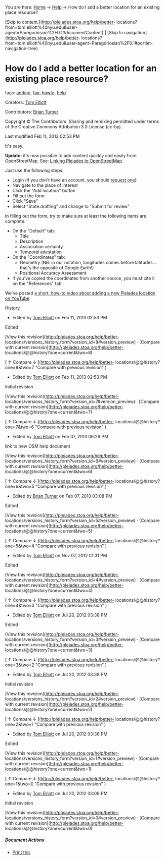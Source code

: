 You are here: [Home](http://pleiades.stoa.org/home) →
[Help](http://pleiades.stoa.org/help) →  How do I add a better location for an
existing place resource?

[Skip to content.](http://pleiades.stoa.org/help/better-
locations?from=tom.elliott%40nyu.edu&user-
agent=Paregoriosian%2F0.1#documentContent) | [Skip to
navigation](http://pleiades.stoa.org/help/better-
locations?from=tom.elliott%40nyu.edu&user-agent=Paregoriosian%2F0.1#portlet-
navigation-tree)

#  How do I add a better location for an existing place resource?

tags:  [adding](http://pleiades.stoa.org/search?Subject%3Alist=adding),
[faq](http://pleiades.stoa.org/search?Subject%3Alist=faq),
[howto](http://pleiades.stoa.org/search?Subject%3Alist=howto),
[help](http://pleiades.stoa.org/search?Subject%3Alist=help)

Creators: [Tom Elliott](/author/thomase)

Contributors: [Brian Turner](/author/bdturner)

Copyright © The Contributors. Sharing and remixing permitted under terms of
the Creative Commons Attribution 3.0 License (cc-by).

Last modified  Feb 11, 2013 02:53 PM

It's easy.

**Update:** it's now possible to add content quickly and easily from OpenStreetMap. See: [Linking Pleiades to OpenStreetMap](linking-pleiades-to-openstreetmap).

Just use the following steps:

  * Login (if you don't have an account, you should [request one](../welcome "Welcome to Pleiades" ))
  * Navigate to the place of interest
  * Click the "Add location" button
  * Fill out the form
  * Click "Save"
  * Select "State:drafting" and change to "Submit for review"

In filling out the form, try to make sure at least the following items are
complete:

  * On the "Default" tab:
    * Title
    * Description
    * Association certainty
    * Temporal attestation
  * On the "Coordinates" tab:
    * Geometry (NB: in our notation, longitudes comes before latitudes ... that's the opposite of Google Earth!)
    * Positional Accuracy Assessment
  * If you've copied the coordinates from another source, you must cite it on the "References" tab

We've posted [a short, how-to video about adding a new Pleiades location on
YouTube](http://www.youtube.com/watch?v=srcTauAWMnc).

History

    

  * Edited by [Tom Elliott](http://pleiades.stoa.org/author/thomase) on Feb 11, 2013 02:53 PM 

Edited

[View this revision](http://pleiades.stoa.org/help/better-
locations/versions_history_form?version_id=8#version_preview) · [Compare with
current revision](http://pleiades.stoa.org/help/better-
locations/@@history?one=current&two=8)

[ ↑ Compare ↓ ](http://pleiades.stoa.org/help/better-
locations/@@history?one=8&two=7 "Compare with previous revision" )

  * Edited by [Tom Elliott](http://pleiades.stoa.org/author/thomase) on Feb 11, 2013 02:53 PM 

Initial revision

[View this revision](http://pleiades.stoa.org/help/better-
locations/versions_history_form?version_id=7#version_preview) · [Compare with
current revision](http://pleiades.stoa.org/help/better-
locations/@@history?one=current&two=7)

[ ↑ Compare ↓ ](http://pleiades.stoa.org/help/better-
locations/@@history?one=7&two=6 "Compare with previous revision" )

  * Edited by [Tom Elliott](http://pleiades.stoa.org/author/thomase) on Feb 07, 2013 06:29 PM 

link to new OSM help document

[View this revision](http://pleiades.stoa.org/help/better-
locations/versions_history_form?version_id=6#version_preview) · [Compare with
current revision](http://pleiades.stoa.org/help/better-
locations/@@history?one=current&two=6)

[ ↑ Compare ↓ ](http://pleiades.stoa.org/help/better-
locations/@@history?one=6&two=5 "Compare with previous revision" )

  * Edited by [Brian Turner](http://pleiades.stoa.org/author/bdturner) on Feb 07, 2013 03:08 PM 

Edited

[View this revision](http://pleiades.stoa.org/help/better-
locations/versions_history_form?version_id=5#version_preview) · [Compare with
current revision](http://pleiades.stoa.org/help/better-
locations/@@history?one=current&two=5)

[ ↑ Compare ↓ ](http://pleiades.stoa.org/help/better-
locations/@@history?one=5&two=4 "Compare with previous revision" )

  * Edited by [Tom Elliott](http://pleiades.stoa.org/author/thomase) on Nov 07, 2012 01:31 PM 

Edited

[View this revision](http://pleiades.stoa.org/help/better-
locations/versions_history_form?version_id=4#version_preview) · [Compare with
current revision](http://pleiades.stoa.org/help/better-
locations/@@history?one=current&two=4)

[ ↑ Compare ↓ ](http://pleiades.stoa.org/help/better-
locations/@@history?one=4&two=3 "Compare with previous revision" )

  * Edited by [Tom Elliott](http://pleiades.stoa.org/author/thomase) on Jul 20, 2012 03:38 PM 

Edited

[View this revision](http://pleiades.stoa.org/help/better-
locations/versions_history_form?version_id=3#version_preview) · [Compare with
current revision](http://pleiades.stoa.org/help/better-
locations/@@history?one=current&two=3)

[ ↑ Compare ↓ ](http://pleiades.stoa.org/help/better-
locations/@@history?one=3&two=2 "Compare with previous revision" )

  * Edited by [Tom Elliott](http://pleiades.stoa.org/author/thomase) on Jul 20, 2012 03:38 PM 

Initial revision

[View this revision](http://pleiades.stoa.org/help/better-
locations/versions_history_form?version_id=2#version_preview) · [Compare with
current revision](http://pleiades.stoa.org/help/better-
locations/@@history?one=current&two=2)

[ ↑ Compare ↓ ](http://pleiades.stoa.org/help/better-
locations/@@history?one=2&two=1 "Compare with previous revision" )

  * Edited by [Tom Elliott](http://pleiades.stoa.org/author/thomase) on Jul 20, 2012 03:36 PM 

Edited

[View this revision](http://pleiades.stoa.org/help/better-
locations/versions_history_form?version_id=1#version_preview) · [Compare with
current revision](http://pleiades.stoa.org/help/better-
locations/@@history?one=current&two=1)

[ ↑ Compare ↓ ](http://pleiades.stoa.org/help/better-
locations/@@history?one=1&two=0 "Compare with previous revision" )

  * Edited by [Tom Elliott](http://pleiades.stoa.org/author/thomase) on Jul 20, 2012 03:09 PM 

Initial revision

[View this revision](http://pleiades.stoa.org/help/better-
locations/versions_history_form?version_id=0#version_preview) · [Compare with
current revision](http://pleiades.stoa.org/help/better-
locations/@@history?one=current&two=0)

##### Document Actions

  * [Print this](javascript:this.print\(\); "" )

